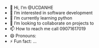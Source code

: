 - 👋 Hi, I’m @UCDANHE
- 👀 I’m interested in software development
- 🌱 I’m currently learning python
- 💞️ I’m looking to collaborate on projects to
- 📫 How to reach me call 09071617019
- 😄 Pronouns: 
- ⚡ Fun fact: ...

<!---
UCDANHE/UCDANHE is a ✨ special ✨ repository because its `README.md` (this file) appears on your GitHub profile.
You can click the Preview link to take a look at your changes.
--->
